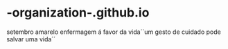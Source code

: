 # -organization-.github.io
setembro amarelo enfermagem á favor da vida´´um gesto de cuidado pode salvar uma vida´´
